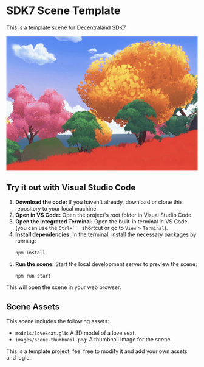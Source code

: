 # SDK7 Scene Template

This is a template scene for Decentraland SDK7.

![Scene Thumbnail](images/scene-thumbnail.png)

## Try it out with Visual Studio Code

1.  **Download the code:** If you haven't already, download or clone this repository to your local machine.
2.  **Open in VS Code:** Open the project's root folder in Visual Studio Code.
3.  **Open the Integrated Terminal:** Open the built-in terminal in VS Code (you can use the `Ctrl+`` ` shortcut or go to `View` > `Terminal`).
4.  **Install dependencies:** In the terminal, install the necessary packages by running:
    ```
    npm install
    ```
5.  **Run the scene:** Start the local development server to preview the scene:
    ```
    npm run start
    ```
This will open the scene in your web browser.

## Scene Assets

This scene includes the following assets:

*   `models/loveSeat.glb`: A 3D model of a love seat.
*   `images/scene-thumbnail.png`: A thumbnail image for the scene.

This is a template project, feel free to modify it and add your own assets and logic.